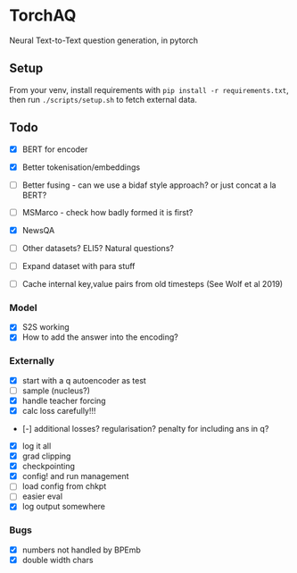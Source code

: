 # TorchAQ

Neural Text-to-Text question generation, in pytorch


## Setup

From your venv, install requirements with `pip install -r requirements.txt`, then run `./scripts/setup.sh` to fetch external data.

## Todo

  - [x] BERT for encoder
  - [x] Better tokenisation/embeddings
  - [ ] Better fusing - can we use a bidaf style approach? or just concat a la BERT?
  - [ ] MSMarco - check how badly formed it is first?
  - [x] NewsQA
  - [ ] Other datasets? ELI5? Natural questions?
  - [ ] Expand dataset with para stuff
  - [ ] Cache internal key,value pairs from old timesteps (See Wolf et al 2019)


### Model

  - [x] S2S working
  - [x] How to add the answer into the encoding?

### Externally
  
  - [x]  start with a q autoencoder as test
  - [ ]  sample (nucleus?)
  - [x]  handle teacher forcing
  - [x]  calc loss carefully!!!
  - [-]  additional losses? regularisation? penalty for including ans in q?
  - [x]  log it all
  - [x]  grad clipping
  - [x]  checkpointing
  - [x]  config! and run management
  - [ ] load config from chkpt
  - [ ] easier eval
  - [x] log output somewhere

### Bugs

  - [x] numbers not handled by BPEmb
  - [x] double width chars
